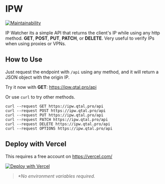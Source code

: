 # IPW

[![Maintainability](https://api.codeclimate.com/v1/badges/dba35aa2cf2c45f20d2e/maintainability)](https://codeclimate.com/github/juanpujol/ipw/maintainability)

IP Watcher its a simple API that returns the client's IP while using any http method. **GET**, **POST**, **PUT**, **PATCH**, or **DELETE**. Very useful to verify IPs when using proxies or VPNs.

## How to Use

Just request the endpoint with `/api` using any method, and it will return a JSON object with the origin IP.

Try it now with **GET**: https://ipw.qtal.pro/api

Or use `curl` to try other methods.

```
curl --request GET https://ipw.qtal.pro/api
curl --request POST https://ipw.qtal.pro/api
curl --request PUT https://ipw.qtal.pro/api
curl --request PATCH https://ipw.qtal.pro/api
curl --request DELETE https://ipw.qtal.pro/api
curl --request OPTIONS https://ipw.qtal.pro/api
```

## Deploy with Vercel

This requires a free account on https://vercel.com/

[![Deploy with Vercel](https://vercel.com/button)](https://vercel.com/import/git?s=https%3A%2F%2Fgithub.com%2Fjuanpujol%2Fipw&project-name=ipw&repository-name=ipw)

> _*No environment variables required._